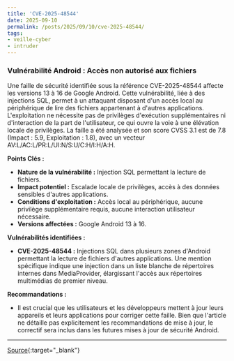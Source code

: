 ```yaml
---
title: 'CVE-2025-48544'
date: 2025-09-10
permalink: /posts/2025/09/10/cve-2025-48544/
tags:
- veille-cyber
- intruder
---
```

### Vulnérabilité Android : Accès non autorisé aux fichiers

Une faille de sécurité identifiée sous la référence CVE-2025-48544 affecte les versions 13 à 16 de Google Android. Cette vulnérabilité, liée à des injections SQL, permet à un attaquant disposant d'un accès local au périphérique de lire des fichiers appartenant à d'autres applications. L'exploitation ne nécessite pas de privilèges d'exécution supplémentaires ni d'interaction de la part de l'utilisateur, ce qui ouvre la voie à une élévation locale de privilèges. La faille a été analysée et son score CVSS 3.1 est de 7.8 (Impact : 5.9, Exploitation : 1.8), avec un vecteur AV:L/AC:L/PR:L/UI:N/S:U/C:H/I:H/A:H.

**Points Clés :**

*   **Nature de la vulnérabilité :** Injection SQL permettant la lecture de fichiers.
*   **Impact potentiel :** Escalade locale de privilèges, accès à des données sensibles d'autres applications.
*   **Conditions d'exploitation :** Accès local au périphérique, aucune privilège supplémentaire requis, aucune interaction utilisateur nécessaire.
*   **Versions affectées :** Google Android 13 à 16.

**Vulnérabilités identifiées :**

*   **CVE-2025-48544 :** Injections SQL dans plusieurs zones d'Android permettant la lecture de fichiers d'autres applications. Une mention spécifique indique une injection dans un liste blanche de répertoires internes dans MediaProvider, élargissant l'accès aux répertoires multimédias de premier niveau.

**Recommandations :**

*   Il est crucial que les utilisateurs et les développeurs mettent à jour leurs appareils et leurs applications pour corriger cette faille. Bien que l'article ne détaille pas explicitement les recommandations de mise à jour, le correctif sera inclus dans les futures mises à jour de sécurité Android.

---
[Source](https://cvemon.intruder.io/cves/CVE-2025-48544){:target="_blank"}
